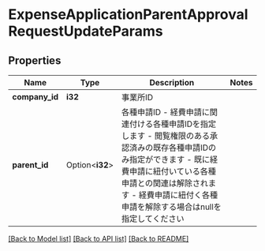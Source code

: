 # ExpenseApplicationParentApprovalRequestUpdateParams

## Properties

Name | Type | Description | Notes
------------ | ------------- | ------------- | -------------
**company_id** | **i32** | 事業所ID | 
**parent_id** | Option<**i32**> | 各種申請ID - 経費申請に関連付ける各種申請IDを指定します - 閲覧権限のある承認済みの既存各種申請IDのみ指定ができます - 既に経費申請に紐付いている各種申請との関連は解除されます - 経費申請に紐付く各種申請を解除する場合はnullを指定してください  | 

[[Back to Model list]](../README.md#documentation-for-models) [[Back to API list]](../README.md#documentation-for-api-endpoints) [[Back to README]](../README.md)


